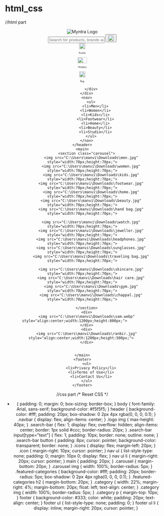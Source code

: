 # html_css
//html part
<!DOCTYPE html>
<html lang="en">
<head>
    <meta charset="UTF-8">
    <meta name="viewport" content="width=device-width, initial-scale=1.0">
    <title>Shopping Landing Page</title>
    <link rel="stylesheet" href="styles.css">
</head>
<body>
    <header>
        <div class="navbar">
            <div class="logo">
                <img src="C:\Users\manvi\Downloads\logo.png" alt="Myntra Logo">
            </div>
            <div class="search-bar">
                <input type="text" placeholder="Search for products, brands and more">
                <button><img src="C:\Users\manvi\Downloads\search.png" style="width:20px;height:20px;" alt="Search"></button>
            </div>
            <div class="icons">
			    <div class="icon"><img src="C:\Users\manvi\Downloads\profile.png" style="width:20px;height:20px;"><p style="font-size:60%;font-family:verdana;text-align:center;"> Profile</p></div>
                <div class="icon"><img src="C:\Users\manvi\Downloads\like.jpg" style="width:30px;height:20px;"><p style="font-size:60%;font-family:verdana;text-align:center;"> Wishlist</p></div>
                <div class="icon"><img src="C:\Users\manvi\Downloads\bag.jpg" style="width:20px;height:20px;"><p style="font-size:60%;font-family:verdana;text-align:center;"> Bag</p></div>
                
            </div>
        </div>
        <nav>
            <ul>
                <li>Men</li>
                <li>Women</li>
                <li>Kids</li>
                <li>Footwear</li>
                <li>Home</li>
                <li>Beauty</li>
				<li>Studio</li>
            </ul>
        </nav>
    </header>
    <main>
        <section class="carousel">
            <img src="C:\Users\manvi\Downloads\men.jpg" style="width:70px;height:70px;">
            <img src="C:\Users\manvi\Downloads\women.jpg"  style="width:70px;height:70px;">
            <img src="C:\Users\manvi\Downloads\kids.jpg"  style="width:70px;height:70px;">
			<img src="C:\Users\manvi\Downloads\footwear.jpg"  style="width:70px;height:70px;">
			<img src="C:\Users\manvi\Downloads\home.jpg" style="width:70px;height:70px;">
			<img src="C:\Users\manvi\Downloads\beauty.jpg"  style="width:70px;height:70px;">
			<img src="C:\Users\manvi\Downloads\hand bag.jpg"  style="width:70px;height:70px;">
			
			<img src="C:\Users\manvi\Downloads\watch.jpg"  style="width:70px;height:70px;">
			<img src="C:\Users\manvi\Downloads\jeweller.jpg"  style="width:70px;height:70px;">
			<img src="C:\Users\manvi\Downloads\headphones.jpg"  style="width:70px;height:70px;">
			<img src="C:\Users\manvi\Downloads\sunglasses.jpg" style="width:70px;height:70px;">
			<img src="C:\Users\manvi\Downloads\traveling bag.jpg" style="width:70px;height:70px;">
			
			<img src="C:\Users\manvi\Downloads\skincare.jpg" style="width:70px;height:70px;">
			<img src="C:\Users\manvi\Downloads\hair care.jpg" style="width:70px;height:70px;">
			<img src="C:\Users\manvi\Downloads\gym.jpg" style="width:70px;height:70px;">
			<img src="C:\Users\manvi\Downloads\chappal.jpg" style="width:70px;height:70px;">
		
        </section>
		<div>
		<img src="C:\Users\manvi\Downloads\sam.webp" style="align:center;width:1200px;height:800px;">		
		</div>
		<div>
		<img src="C:\Users\manvi\Downloads\ranbir.jpg" style="align:center;width:1200px;height:500px;">	
		</div>
		
		
    </main>
    <footer>
        <ul>
            <li>Privacy Policy</li>
            <li>Terms of Use</li>
            <li>Contact Us</li>
        </ul>
    </footer>
</body>
</html>




//css part
/* Reset CSS */
* {
    padding: 0;
	margin: 0;
    box-sizing: border-box;
}
body 
{
    font-family: Arial, sans-serif;
    background-color: #f5f5f5;
}
header 
{
    background-color: #fff;
    padding: 20px;
    box-shadow: 0 2px 4px rgba(0, 0, 0, 0.1);
}
.navbar
{
    display: flex;
    align-items: center;
}
.logo img 
{
    max-height: 40px;
}
.search-bar 
{
    flex: 1;
    display: flex;
    overflow: hidden;
	align-items: center;
    border: 1px solid #ccc;
    border-radius: 20px;
}
.search-bar input[type="text"] 
{
    flex: 1;
    padding: 10px;
    border: none;
    outline: none;
}
.search-bar button 
{
    padding: 8px;
    cursor: pointer;
	background-color: transparent;
    border: none;
}
.icons 
{
    display: flex;
    margin-left: 20px;
}
.icon 
{
    margin-right: 10px;
    cursor: pointer;
}
nav ul 
{
    list-style-type: none;
    padding: 0;
    margin: 10px 0;
    display: flex;
}
nav ul li 
{
    margin-right: 20px;
    cursor: pointer;
}
main 
{
    padding: 20px;
}
.carousel 
{
    margin-bottom: 20px;
}
.carousel img 
{
    width: 100%;
    border-radius: 5px;
}
.featured-categories 
{
    background-color: #fff;
    padding: 20px;
    border-radius: 5px;
    box-shadow: 0 2px 4px rgba(0, 0, 0, 0.1);
}
.featured-categories h2 
{
    margin-bottom: 20px;
}
.category 
{
    width: 22%;
    margin-right: 4%;
    margin-bottom: 20px;
    float: left;
    text-align: center;
}
.category img 
{
    width: 100%;
    border-radius: 5px;
}
.category p 
{
    margin-top: 10px;
}
footer 
{
    background-color: #333;
    color: white;
    padding: 20px;
    text-align: center;
}
footer ul 
{
    list-style-type: none;
    padding: 0;
}
footer ul li 
{
    display: inline;
    margin-right: 20px;
    cursor: pointer;
}

